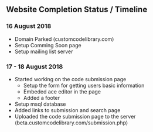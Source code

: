 ## Website Completion Status / Timeline
### 16 August 2018
- Domain Parked (customcodelibrary.com)
- Setup Comming Soon page
- Setup mailing list server

### 17 - 18 August 2018
- Started working on the code submission page
  - Setup the form for getting users basic information 
  - Embeded ace editor in the page
  - Added a footer
- Setup msql database
- Added links to submission and search page
- Uploaded the code submission page to the server (beta.customcodelibrary.com/submission.php)
